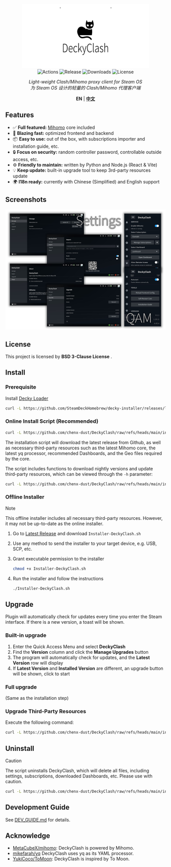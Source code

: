 <div align="center">
   <img src="./assets/logo.svg" width="400" height="200" alt="DeckyClash">
   <div>
      <img src="https://img.shields.io/github/check-runs/chenx-dust/DeckyClash/main" alt="Actions">
      <img src="https://img.shields.io/github/v/release/chenx-dust/DeckyClash" alt="Release">
      <img src="https://img.shields.io/github/downloads/chenx-dust/DeckyClash/total" alt="Downloads">
      <img src="https://img.shields.io/badge/license-BSD 3--Clause-blue" alt="License">
   </div>
   <p>
      <i>Light-weight Clash/Mihomo proxy client for Steam OS</i>
      <br>
      <i>为 Steam OS 设计的轻量的 Clash/Mihomo 代理客户端</i>
   </p>
   <p>
      <b>EN</b> | <b><a href="./README_CN.md">中文</a></b>
   <p>
</div>

## Features

- ✅ **Full featured:** [Mihomo](https://github.com/MetaCubeX/mihomo) core included
- 🚀 **Blazing fast:** optimized frontend and backend
- 📦 **Easy to use:** out of the box, with subscriptions importer and installation guide, etc.
- 🔒 **Focus on security:** random controller password, controllable outside access, etc.
- ⚙️ **Friendly to maintain:** written by Python and Node.js (React & Vite)
- 💡 **Keep update:** built-in upgrade tool to keep 3rd-party resources update
- 🌍 **I18n ready:** currently with Chinese (Simplified) and English support

## Screenshots

![Screenshots](./assets/screenshots.png)

## License

This project is licensed by **BSD 3-Clause License** .

## Install

### Prerequisite

Install [Decky Loader](https://github.com/SteamDeckHomebrew/decky-loader)

```sh
curl -L https://github.com/SteamDeckHomebrew/decky-installer/releases/latest/download/install_release.sh | sh
```

### Online Install Script (Recommended)

```sh
curl -L https://github.com/chenx-dust/DeckyClash/raw/refs/heads/main/install.sh | bash
```

The installation script will download the latest release from Github, as well as necessary third-party resources such as the latest Mihomo core, the latest yq processor, recommended Dashboards, and the Geo files required by the core.

The script includes functions to download nightly versions and update third-party resources, which can be viewed through the `-h` parameter:

```sh
curl -L https://github.com/chenx-dust/DeckyClash/raw/refs/heads/main/install.sh | bash -s -- -h
```

### Offline Installer

> [!NOTE]
> This offline installer includes all necessary third-party resources. However, it may not be up-to-date as the online installer.

1. Go to [Latest Release](https://github.com/chenx-dust/DeckyClash/releases/latest) and download `Installer-DeckyClash.sh`

2. Use any method to send the installer to your target device, e.g. USB, SCP, etc.

3. Grant executable permission to the installer

   ```sh
   chmod +x Installer-DeckyClash.sh
   ```

4. Run the installer and follow the instructions

   ```sh
   ./Installer-DeckyClash.sh
   ```

## Upgrade

Plugin will automatically check for updates every time you enter the Steam interface. If there is a new version, a toast will be shown.

### Built-in upgrade

1. Enter the Quick Access Menu and select **DeckyClash**
2. Find the **Version** column and click the **Manage Upgrades** button
3. The program will automatically check for updates, and the **Latest Version** row will display
4. If **Latest Version** and **Installed Version** are different, an upgrade button will be shown, click to start

### Full upgrade

(Same as the installation step)

### Upgrade Third-Party Resources

Execute the following command:

```sh
curl -L https://github.com/chenx-dust/DeckyClash/raw/refs/heads/main/install.sh | bash -s -- --without-plugin --without-restart --yes
```

## Uninstall

> [!CAUTION]
> The script uninstalls DeckyClash, which will delete all files, including settings, subscriptions, downloaded Dashboards, etc. Please use with caution.

```sh
curl -L https://github.com/chenx-dust/DeckyClash/raw/refs/heads/main/install.sh | bash -s -- --clean-uninstall
```

## Development Guide

See [DEV_GUIDE.md](./docs/DEV_GUIDE.md) for details.

## Acknowledge

- [MetaCubeX/mihomo](https://github.com/MetaCubeX/mihomo): DeckyClash is powered by Mihomo.
- [mikefarah/yq](https://github.com/mikefarah/yq) DeckyClash uses yq as its YAML processor.
- [YukiCoco/ToMoon](https://github.com/YukiCoco/ToMoon): DeckyClash is inspired by To Moon.
